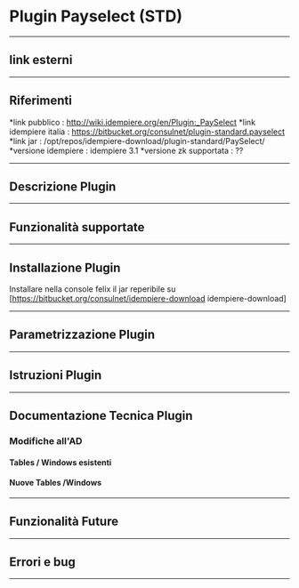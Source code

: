 # Plugin Payselect (STD)

---

## link esterni

---

## Riferimenti

*link pubblico : 		       http://wiki.idempiere.org/en/Plugin:_PaySelect
*link idempiere italia  : 	   https://bitbucket.org/consulnet/plugin-standard.payselect
*link jar : 				 /opt/repos/idempiere-download/plugin-standard/PaySelect/
*versione idempiere :     	 idempiere 3.1
*versione zk supportata :        ??

---

## Descrizione Plugin

---

## Funzionalità supportate

---

## Installazione Plugin

Installare nella console felix il jar reperibile su [https://bitbucket.org/consulnet/idempiere-download idempiere-download]

---

## Parametrizzazione Plugin

---

## Istruzioni Plugin

---

## Documentazione Tecnica Plugin

### Modifiche all'AD

#### Tables / Windows esistenti

#### Nuove Tables /Windows

---

## Funzionalità Future

---

## Errori e bug

---


